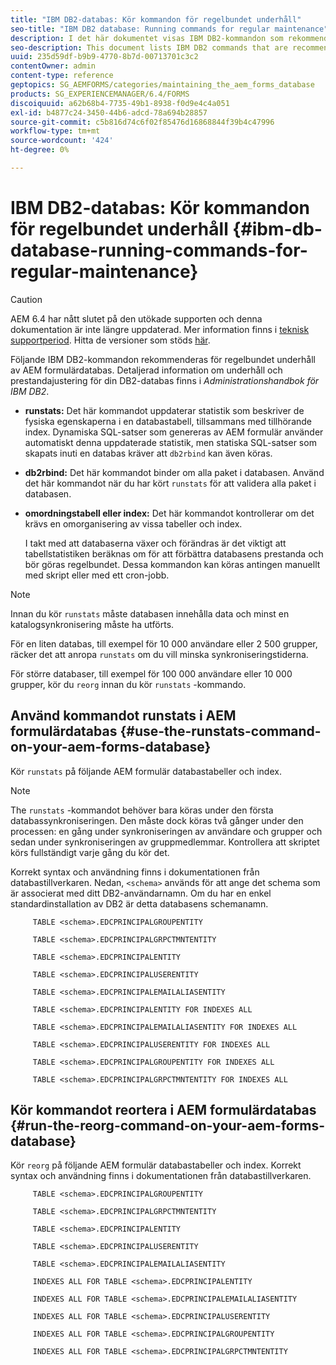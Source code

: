 ```yaml
---
title: "IBM DB2-databas: Kör kommandon för regelbundet underhåll"
seo-title: "IBM DB2 database: Running commands for regular maintenance"
description: I det här dokumentet visas IBM DB2-kommandon som rekommenderas för regelbundet underhåll av AEM formulärdatabas.
seo-description: This document lists IBM DB2 commands that are recommended for regular maintenance of your AEM forms database.
uuid: 235d59df-b9b9-4770-8b7d-00713701c3c2
contentOwner: admin
content-type: reference
geptopics: SG_AEMFORMS/categories/maintaining_the_aem_forms_database
products: SG_EXPERIENCEMANAGER/6.4/FORMS
discoiquuid: a62b68b4-7735-49b1-8938-f0d9e4c4a051
exl-id: b4877c24-3450-44b6-adcd-78a694b28857
source-git-commit: c5b816d74c6f02f85476d16868844f39b4c47996
workflow-type: tm+mt
source-wordcount: '424'
ht-degree: 0%

---
```


# IBM DB2-databas: Kör kommandon för regelbundet underhåll {#ibm-db-database-running-commands-for-regular-maintenance}

>[!CAUTION]
>
>AEM 6.4 har nått slutet på den utökade supporten och denna dokumentation är inte längre uppdaterad. Mer information finns i [teknisk supportperiod](https://helpx.adobe.com/support/programs/eol-matrix.html). Hitta de versioner som stöds [här](https://experienceleague.adobe.com/docs/).

Följande IBM DB2-kommandon rekommenderas för regelbundet underhåll av AEM formulärdatabas. Detaljerad information om underhåll och prestandajustering för din DB2-databas finns i *Administrationshandbok för IBM DB2*.

* **runstats:** Det här kommandot uppdaterar statistik som beskriver de fysiska egenskaperna i en databastabell, tillsammans med tillhörande index. Dynamiska SQL-satser som genereras av AEM formulär använder automatiskt denna uppdaterade statistik, men statiska SQL-satser som skapats inuti en databas kräver att `db2rbind` kan även köras.
* **db2rbind:** Det här kommandot binder om alla paket i databasen. Använd det här kommandot när du har kört `runstats` för att validera alla paket i databasen.
* **omordningstabell eller index:** Det här kommandot kontrollerar om det krävs en omorganisering av vissa tabeller och index.

   I takt med att databaserna växer och förändras är det viktigt att tabellstatistiken beräknas om för att förbättra databasens prestanda och bör göras regelbundet. Dessa kommandon kan köras antingen manuellt med skript eller med ett cron-jobb.

>[!NOTE]
>
>Innan du kör `runstats` måste databasen innehålla data och minst en katalogsynkronisering måste ha utförts.

För en liten databas, till exempel för 10 000 användare eller 2 500 grupper, räcker det att anropa `runstats` om du vill minska synkroniseringstiderna.

För större databaser, till exempel för 100 000 användare eller 10 000 grupper, kör du `reorg` innan du kör `runstats` -kommando.

## Använd kommandot runstats i AEM formulärdatabas {#use-the-runstats-command-on-your-aem-forms-database}

Kör `runstats` på följande AEM formulär databastabeller och index.

>[!NOTE]
>
>The `runstats` -kommandot behöver bara köras under den första databassynkroniseringen. Den måste dock köras två gånger under den processen: en gång under synkroniseringen av användare och grupper och sedan under synkroniseringen av gruppmedlemmar. Kontrollera att skriptet körs fullständigt varje gång du kör det.

Korrekt syntax och användning finns i dokumentationen från databastillverkaren. Nedan, `<schema>` används för att ange det schema som är associerat med ditt DB2-användarnamn. Om du har en enkel standardinstallation av DB2 är detta databasens schemanamn.

```as3
     TABLE <schema>.EDCPRINCIPALGROUPENTITY 
  
     TABLE <schema>.EDCPRINCIPALGRPCTMNTENTITY 
  
     TABLE <schema>.EDCPRINCIPALENTITY 
  
     TABLE <schema>.EDCPRINCIPALUSERENTITY 
  
     TABLE <schema>.EDCPRINCIPALEMAILALIASENTITY 
  
     TABLE <schema>.EDCPRINCIPALENTITY FOR INDEXES ALL 
  
     TABLE <schema>.EDCPRINCIPALEMAILALIASENTITY FOR INDEXES ALL 
  
     TABLE <schema>.EDCPRINCIPALUSERENTITY FOR INDEXES ALL 
  
     TABLE <schema>.EDCPRINCIPALGROUPENTITY FOR INDEXES ALL 
  
     TABLE <schema>.EDCPRINCIPALGRPCTMNTENTITY FOR INDEXES ALL
```

## Kör kommandot reortera i AEM formulärdatabas {#run-the-reorg-command-on-your-aem-forms-database}

Kör `reorg` på följande AEM formulär databastabeller och index. Korrekt syntax och användning finns i dokumentationen från databastillverkaren.

```as3
     TABLE <schema>.EDCPRINCIPALGROUPENTITY 
  
     TABLE <schema>.EDCPRINCIPALGRPCTMNTENTITY 
  
     TABLE <schema>.EDCPRINCIPALENTITY 
  
     TABLE <schema>.EDCPRINCIPALUSERENTITY 
  
     TABLE <schema>.EDCPRINCIPALEMAILALIASENTITY 
  
     INDEXES ALL FOR TABLE <schema>.EDCPRINCIPALENTITY 
  
     INDEXES ALL FOR TABLE <schema>.EDCPRINCIPALEMAILALIASENTITY 
  
     INDEXES ALL FOR TABLE <schema>.EDCPRINCIPALUSERENTITY 
  
     INDEXES ALL FOR TABLE <schema>.EDCPRINCIPALGROUPENTITY 
  
     INDEXES ALL FOR TABLE <schema>.EDCPRINCIPALGRPCTMNTENTITY
```
